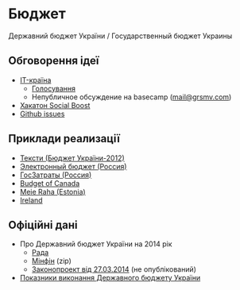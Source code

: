 Бюджет
======

Державний бюджет України / Государственный бюджет Украины


## Обговорення ідеї

* [IT-країна](http://www.it-krayina.org.ua/openbudget/)
  * [Голосування](http://ideas.it-krayina.org.ua/topic/420190-proekt-vdkritij-byudzhet-42/)
  * Непубличное обсуждение на basecamp (mail@grsmv.com)
* [Хакатон Social Boost](http://2014.socialboost.com.ua/ideas/view/2)
* [Github issues](https://github.com/Maidan-hackaton/budget/issues)

## Приклади реализації

* [Тексти (Бюджет України-2012)](http://texty.org.ua/mod/datavis/apps/budget2/index.html#/~/-----------)
* [Электронный бюджет (Россия)](http://budget.gov.ru/)
* [ГосЗатраты (Россия)](http://clearspending.ru/)
* [Budget of Canada](http://www.budget.gc.ca/2014/home-accueil-eng.html)
* [Meie Raha (Estonia)](http://meieraha.eu/)
* [Ireland](http://budget.gov.ie/Budgets/2014/2014.aspx)

## Офіційні дані

* Про Державний бюджет України на 2014 рік
  * [Рада](http://zakon4.rada.gov.ua/laws/show/719-18)
  * [Мінфін](http://www.minfin.gov.ua/file/link/397661/file/budg.zip) (zip)
  * [Законопроект від 27.03.2014](http://w1.c1.rada.gov.ua/pls/zweb2/webproc4_1?pf3511=50433) (не опублікований)
* [Показники виконання Державного бюджету України](http://www.minfin.gov.ua/control/uk/publish/archive/main?cat_id=77643)
